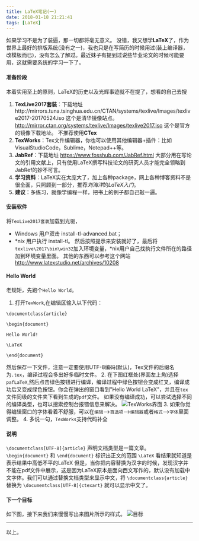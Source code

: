 ```yaml
---
title: LaTeX笔记(一)
date: 2018-01-18 21:21:41
tags: [LaTeX]
---
```

如果学习不是为了装逼，那一切都将毫无意义。
没错，我又想学**LaTeX**了，作为世界上最好的排版系统(没有之一)，我也只是在写简历的时候用过(装上编译器，改模板而已)，没有怎么了解过。最近妹子有提到过说些毕业论文的时候可能要用，这就需要系统的学习一下了。
#### 准备阶段
本着实用至上的原则，LaTeX的历史以及光辉事迹就不在提了，想看的自己去搜
1. **TexLive2017套装**：下载地址http://mirrors.tuna.tsinghua.edu.cn/CTAN/systems/texlive/Images/texlive2017-20170524.iso 这个是清华镜像站点。http://mirror.ctan.org/systems/texlive/Images/texlive2017.iso 这个是官方的镜像下载地址。
不推荐使用**CTex**
2. **TexWorks**：Tex文件编辑器，你也可以使用其他编辑器+插件：比如 VisualStudioCode，Sublime，Notepad++等。
3. **JabRef**：下载地址 https://www.fosshub.com/JabRef.html 大部分用在写论文的引用文献上，只有使用LaTeX撰写科技论文的研究人员才能完全领略到JabRef的妙不可言。
4. **学习资料**：LaTeX实在太庞大了，加上各种package，网上各种博客资料不是很全面，只照顾到一部分，推荐*刘海洋*的*LaTeX入门*。
5. **建议**：多练习，就像学编程一样，把书上的例子都自己敲一遍。

<!--more-->
#### 安装软件
将`TexLive2017套装`加载到光驱，
* Windows 用户双击 install-tl-advanced.bat；
* \*nix 用户执行 install-tl。
然后按照提示来安装就好了，最后将`texlive\2017\bin\win32`加入环境变量，*nix用户自己找执行文件所在的路径加到环境变量里面。
其他的东西可以参考这个网站 http://www.latexstudio.net/archives/10208

#### Hello World
老规矩，先跑个`Hello World`。
1. 打开`TexWork`,在编辑区输入以下代码：
``` Tex
\documentclass{article}

\begin{document}

Hello World!

\LaTeX

\end{document}
```
然后保存一下文件，注意一定要使用UTF-8编码(默认)，Tex文件的后缀名为`.tex`，编译过程会多出好多临时文件。
2. 在下图红框处(界面左上角)选择`pafLaTeX`,然后点击绿色按钮进行编译，编译过程中绿色按钮会变成红叉，编译成功后又变成绿色按钮。你会在弹出的窗口看到"Hello World LaTeX"，并且在`tex`文件同级的文件夹下看到生成的`pdf`文件。
如果没有编译成功，可以尝试选择不同的编译类型，也可以搜索控制台报错信息来解决。
![TexWorks界面](/image/latex/latex_note_one_1.png)
3. 如果你觉得编辑窗口的字体看着不舒服，可以在`编辑`-->`首选项`-->`编辑器`或者`格式`-->`字体`里面调整。
4. 多说一句，`TexWorks`支持代码补全

#### 说明
`\documentclass[UTF-8]{article}` 声明文档类型是一篇文章。
`\begin{document}` 和 `\end{document}` 标识出正文的范围
`\LaTeX` 看结果就知道是表示结果中高低不平的LaTeX
但是，当你把内容替换为汉字的时候，发现汉字并不能在pdf文件中展示，这是因为LaTeX原本是面向西文写作的，默认没有加载中文字体。我们可以通过替换文档类型来显示中文，将 `\documentclass{article}` 替换为 `\documentclass[UTF-8]{ctexart}` 就可以显示中文了。

#### 下一个目标
如下图，接下来我们来慢慢写出来图片所示的样式。
![目标](/image/latex/latex_note_one_2.png)

----
以上。
